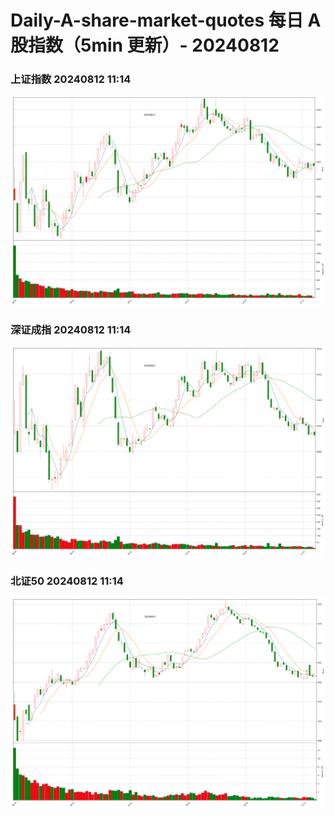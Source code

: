 
# Daily-A-share-market-quotes 每日 A 股指数（5min 更新）- 20240812

### 上证指数 20240812 11:14
![](./fig/2024/8/20240812-sh000001.png)

### 深证成指 20240812 11:14
![](./fig/2024/8/20240812-sz399001.png)

### 北证50 20240812 11:14
![](./fig/2024/8/20240812-bj899050.png)
